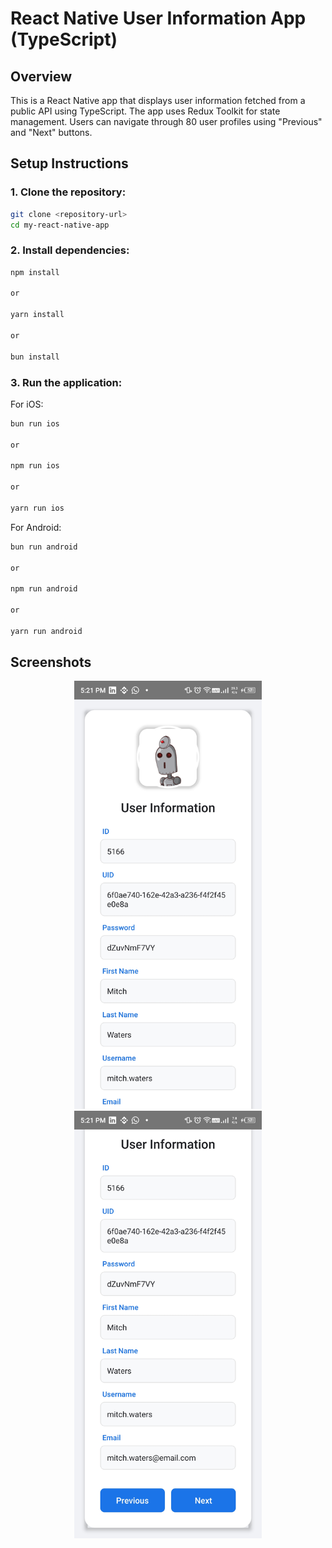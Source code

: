 # React Native User Information App (TypeScript)

## Overview

This is a React Native app that displays user information fetched from a public API using TypeScript. The app uses Redux Toolkit for state management. Users can navigate through 80 user profiles using "Previous" and "Next" buttons.

## Setup Instructions

### 1. **Clone the repository:**

   ```bash
   git clone <repository-url>
   cd my-react-native-app
   ```

### 2. **Install dependencies:**

```bash
npm install

or

yarn install

or 

bun install 
```

### 3. **Run the application:**

For iOS:

```bash
bun run ios

or 

npm run ios

or 

yarn run ios
```
For Android:

```bash
bun run android 

or 

npm run android

or 

yarn run android
```


## Screenshots

<div align="center">
  <img src="./ss/screenshot1.jpg" alt="User Details Screen" width="300" />
  <img src="./ss/screenshot2.jpg" alt="Navigation Example" width="300" />
</div>